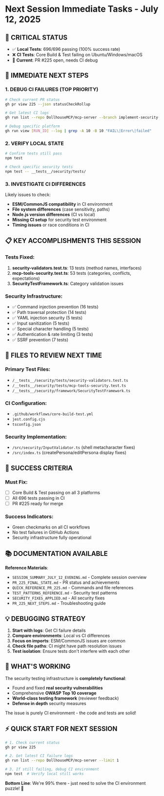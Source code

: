 # Next Session Immediate Tasks - July 12, 2025

## 🚨 CRITICAL STATUS
- ✅ **Local Tests**: 696/696 passing (100% success rate)
- ❌ **CI Tests**: Core Build & Test failing on Ubuntu/Windows/macOS
- 🔄 **Current**: PR #225 open, needs CI debug

## 🎯 IMMEDIATE NEXT STEPS

### 1. DEBUG CI FAILURES (TOP PRIORITY)
```bash
# Check current PR status
gh pr view 225 --json statusCheckRollup

# Get latest CI logs
gh run list --repo DollhouseMCP/mcp-server --branch implement-security-testing-infrastructure --limit 3

# Debug specific platform
gh run view [RUN_ID] --log | grep -A 10 -B 10 "FAIL\|Error\|failed"
```

### 2. VERIFY LOCAL STATE
```bash
# Confirm tests still pass
npm test

# Check specific security tests
npm test -- __tests__/security/tests/
```

### 3. INVESTIGATE CI DIFFERENCES
Likely issues to check:
- **ESM/CommonJS compatibility** in CI environment
- **File system differences** (case sensitivity, paths)  
- **Node.js version differences** (CI vs local)
- **Missing CI setup** for security test environment
- **Timing issues** or race conditions in CI

## 📋 KEY ACCOMPLISHMENTS THIS SESSION

### Tests Fixed:
1. **security-validators.test.ts**: 13 tests (method names, interfaces)
2. **mcp-tools-security.test.ts**: 53 tests (categories, conflicts, expectations)  
3. **SecurityTestFramework.ts**: Category validation issues

### Security Infrastructure:
- ✅ Command injection prevention (16 tests)
- ✅ Path traversal protection (14 tests)
- ✅ YAML injection security (5 tests)  
- ✅ Input sanitization (5 tests)
- ✅ Special character handling (5 tests)
- ✅ Authentication & rate limiting (3 tests)
- ✅ SSRF prevention (7 tests)

## 🔧 FILES TO REVIEW NEXT TIME

### Primary Test Files:
- `/__tests__/security/tests/security-validators.test.ts`
- `/__tests__/security/tests/mcp-tools-security.test.ts`
- `/__tests__/security/framework/SecurityTestFramework.ts`

### CI Configuration:
- `.github/workflows/core-build-test.yml`
- `jest.config.cjs`
- `tsconfig.json`

### Security Implementation:
- `/src/security/InputValidator.ts` (shell metacharacter fixes)
- `/src/index.ts` (createPersona/editPersona display fixes)

## 🎯 SUCCESS CRITERIA

### Must Fix:
- [ ] Core Build & Test passing on all 3 platforms
- [ ] All 696 tests passing in CI
- [ ] PR #225 ready for merge

### Success Indicators:
- Green checkmarks on all CI workflows
- No test failures in GitHub Actions
- Security infrastructure fully operational

## 📚 DOCUMENTATION AVAILABLE

**Reference Materials**:
- `SESSION_SUMMARY_JULY_12_EVENING.md` - Complete session overview
- `PR_225_FINAL_STATE.md` - PR status and achievements  
- `QUICK_REFERENCE_PR_225.md` - Commands and file references
- `TEST_PATTERNS_REFERENCE.md` - Security test patterns
- `SECURITY_FIXES_APPLIED.md` - All security fixes
- `PR_225_NEXT_STEPS.md` - Troubleshooting guide

## 💡 DEBUGGING STRATEGY

1. **Start with logs**: Get CI failure details
2. **Compare environments**: Local vs CI differences  
3. **Focus on imports**: ESM/CommonJS issues are common
4. **Check file paths**: CI might have path resolution issues
5. **Test isolation**: Ensure tests don't interfere with each other

## 🚀 WHAT'S WORKING

The security testing infrastructure is **completely functional**:
- Found and fixed **real security vulnerabilities**
- Comprehensive **OWASP Top 10 coverage**
- **World-class testing framework** (reviewer feedback)
- **Defense in depth** security measures

The issue is purely CI environment - the code and tests are solid!

## ⚡ QUICK START FOR NEXT SESSION

```bash
# 1. Check current status
gh pr view 225

# 2. Get latest CI failure logs  
gh run list --repo DollhouseMCP/mcp-server --limit 1

# 3. If still failing, debug CI environment
npm test  # Verify local still works
```

**Bottom Line**: We're 99% there - just need to solve the CI environment puzzle! 🧩